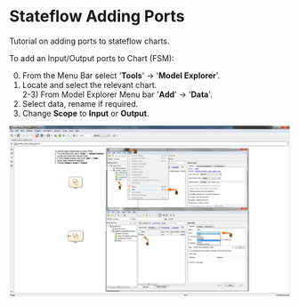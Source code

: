 Stateflow Adding Ports
==

Tutorial on adding ports to stateflow charts.

To add an Input/Output ports to Chart (FSM):

0) From the Menu Bar select '**Tools**' -> '**Model Explorer**'.  
1) Locate and select the relevant chart.  
2-3) From Model Explorer Menu bar '**Add**' -> '**Data**'.    
4) Select data, rename if required.  
5) Change **Scope** to **Input** or **Output**.  

![](stateflow_adding_ports.png)
